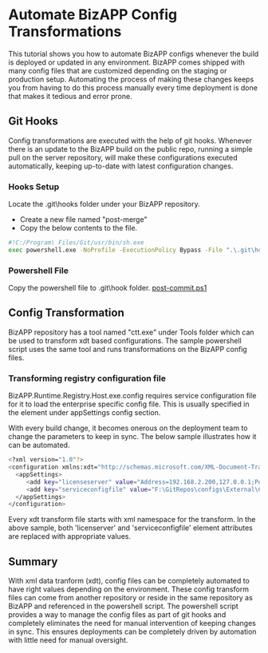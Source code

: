 # Automate BizAPP Config Transformations

This tutorial shows you how to automate BizAPP configs whenever the build is deployed or updated in any environment. BizAPP comes shipped with many config files that are customized depending on the staging or production setup. Automating the process of making these changes keeps you from having to do this process manually every time deployment is done that makes it tedious and error prone.

## Git Hooks

Config transformations are executed with the help of git hooks. Whenever there is an update to the BizAPP build on the public repo, running a simple pull on the server repository, will make these configurations executed automatically, keeping up-to-date with latest configuration changes.

### Hooks Setup
   Locate the .git\hooks folder under your BizAPP repository.
   - Create a new file named "post-merge"
   - Copy the below contents to the file.
 
```sh
#!C:/Program\ Files/Git/usr/bin/sh.exe
exec powershell.exe -NoProfile -ExecutionPolicy Bypass -File ".\.git\hooks\post-commit.ps1"
```
   ### Powershell File
   Copy the powershell file to .git\hook folder.
   [post-commit.ps1](post-commit.ps1)
    
## Config Transformation
BizAPP repository has a tool named "ctt.exe" under Tools folder which can be used to transform xdt based configurations.
The sample powershell script uses the same tool and runs transformations on the BizAPP config files. 

### Transforming registry configuration file
BizAPP.Runtime.Registry.Host.exe.config requires service configuration file for it to load the enterprise specific config file. This is usually specified in the element under appSettings config section.

With every build change, it becomes onerous on the deployment team to change the parameters to keep in sync. The below sample illustrates how it can be automated.

```sh
<?xml version="1.0"?> 
<configuration xmlns:xdt="http://schemas.microsoft.com/XML-Document-Transform"> 
  <appSettings> 
     <add key="licenseserver" value="Address=192.168.2.200,127.0.0.1;Port=13333" xdt:Locator="Match(key)" xdt:Transform="Replace" />
     <add key="serviceconfigfile" value="F:\GitRepos\configs\External\Config.xml" xdt:Locator="Match(key)" xdt:Transform="Replace" />
  </appSettings>
</configuration> 
```
Every xdt transform file starts with xml namespace for the transform. In the above sample, both 'licenserver' and 'serviceconfigfile' element attributes are replaced with appropriate values.

## Summary
With xml data tranform (xdt), config files can be completely automated to have right values depending on the environment. These config transform files can come from another repository or reside in the same repository as BizAPP and referenced in the powershell script.
The powershell script provides a way to manage the config files as part of git hooks and completely eliminates the need for manual intervention of keeping changes in sync. This ensures deployments can be completely driven by automation with little need for manual oversight.